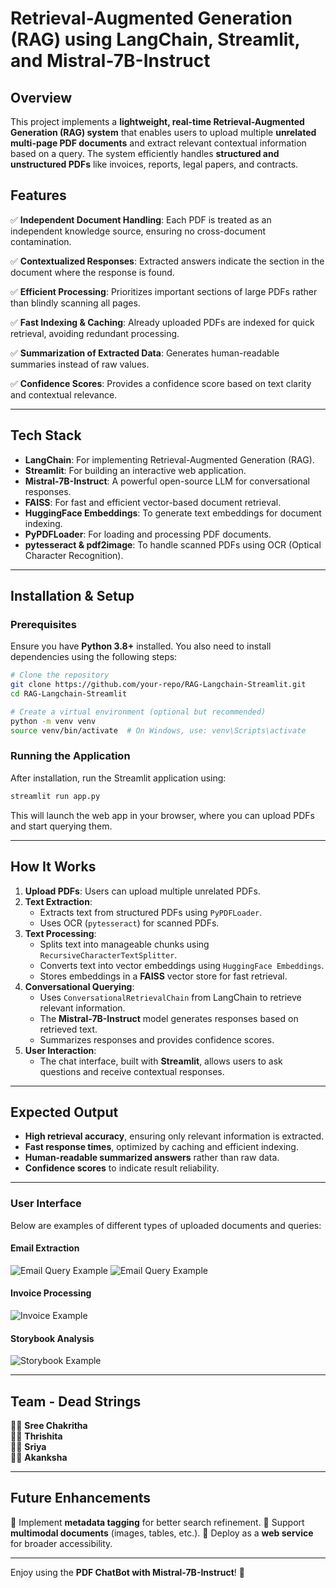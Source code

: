 # Retrieval-Augmented Generation (RAG) using LangChain, Streamlit, and Mistral-7B-Instruct

## Overview

This project implements a **lightweight, real-time Retrieval-Augmented Generation (RAG) system** that enables users to upload multiple **unrelated multi-page PDF documents** and extract relevant contextual information based on a query. The system efficiently handles **structured and unstructured PDFs** like invoices, reports, legal papers, and contracts.

## Features

✅ **Independent Document Handling**: Each PDF is treated as an independent knowledge source, ensuring no cross-document contamination.

✅ **Contextualized Responses**: Extracted answers indicate the section in the document where the response is found.

✅ **Efficient Processing**: Prioritizes important sections of large PDFs rather than blindly scanning all pages.

✅ **Fast Indexing & Caching**: Already uploaded PDFs are indexed for quick retrieval, avoiding redundant processing.

✅ **Summarization of Extracted Data**: Generates human-readable summaries instead of raw values.

✅ **Confidence Scores**: Provides a confidence score based on text clarity and contextual relevance.

---

## Tech Stack

- **LangChain**: For implementing Retrieval-Augmented Generation (RAG).
- **Streamlit**: For building an interactive web application.
- **Mistral-7B-Instruct**: A powerful open-source LLM for conversational responses.
- **FAISS**: For fast and efficient vector-based document retrieval.
- **HuggingFace Embeddings**: To generate text embeddings for document indexing.
- **PyPDFLoader**: For loading and processing PDF documents.
- **pytesseract & pdf2image**: To handle scanned PDFs using OCR (Optical Character Recognition).

---

## Installation & Setup

### Prerequisites

Ensure you have **Python 3.8+** installed. You also need to install dependencies using the following steps:

```bash
# Clone the repository
git clone https://github.com/your-repo/RAG-Langchain-Streamlit.git
cd RAG-Langchain-Streamlit

# Create a virtual environment (optional but recommended)
python -m venv venv
source venv/bin/activate  # On Windows, use: venv\Scripts\activate

```

### Running the Application

After installation, run the Streamlit application using:

```bash
streamlit run app.py
```

This will launch the web app in your browser, where you can upload PDFs and start querying them.

---

## How It Works

1. **Upload PDFs**: Users can upload multiple unrelated PDFs.
2. **Text Extraction**:
   - Extracts text from structured PDFs using `PyPDFLoader`.
   - Uses OCR (`pytesseract`) for scanned PDFs.
3. **Text Processing**:
   - Splits text into manageable chunks using `RecursiveCharacterTextSplitter`.
   - Converts text into vector embeddings using `HuggingFace Embeddings`.
   - Stores embeddings in a **FAISS** vector store for fast retrieval.
4. **Conversational Querying**:
   - Uses `ConversationalRetrievalChain` from LangChain to retrieve relevant information.
   - The **Mistral-7B-Instruct** model generates responses based on retrieved text.
   - Summarizes responses and provides confidence scores.
5. **User Interaction**:
   - The chat interface, built with **Streamlit**, allows users to ask questions and receive contextual responses.

---

## Expected Output

- **High retrieval accuracy**, ensuring only relevant information is extracted.
- **Fast response times**, optimized by caching and efficient indexing.
- **Human-readable summarized answers** rather than raw data.
- **Confidence scores** to indicate result reliability.
  
---

### User Interface
Below are examples of different types of uploaded documents and queries:
#### Email Extraction
![Email Query Example]([images/email_example_1.png](https://github.com/Akanksharao24/Retrieval-Augmented-Generation-RAG-using-langchain-Streamlit-and-Mistral-7b-Instruct-/blob/main/Images/1.jpg))
![Email Query Example]([images/email_example_2.png](https://github.com/Akanksharao24/Retrieval-Augmented-Generation-RAG-using-langchain-Streamlit-and-Mistral-7b-Instruct-/blob/main/Images/2.jpg))

#### Invoice Processing
![Invoice Example]([images/invoice_example.png](https://github.com/Akanksharao24/Retrieval-Augmented-Generation-RAG-using-langchain-Streamlit-and-Mistral-7b-Instruct-/blob/main/Images/3.jpg))

#### Storybook Analysis
![Storybook Example]([images/storybook_example.png](https://github.com/Akanksharao24/Retrieval-Augmented-Generation-RAG-using-langchain-Streamlit-and-Mistral-7b-Instruct-/blob/main/Images/4.jpg))

---

## Team - Dead Strings

👩‍💻 **Sree Chakritha**\
👩‍💻 **Thrishita**\
👩‍💻 **Sriya**\
👩‍💻 **Akanksha**

---

## Future Enhancements

🔹 Implement **metadata tagging** for better search refinement. 🔹 Support **multimodal documents** (images, tables, etc.). 🔹 Deploy as a **web service** for broader accessibility.


---

Enjoy using the **PDF ChatBot with Mistral-7B-Instruct**! 🚀


